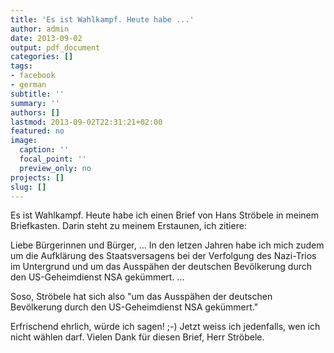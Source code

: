 ```yaml
---
title: 'Es ist Wahlkampf. Heute habe ...'
author: admin
date: 2013-09-02
output: pdf_document
categories: []
tags:
- facebook
- german
subtitle: ''
summary: ''
authors: []
lastmod: 2013-09-02T22:31:21+02:00
featured: no
image:
  caption: ''
  focal_point: ''
  preview_only: no
projects: []
slug: []
---
```

Es ist Wahlkampf. Heute habe ich einen Brief von Hans Ströbele in meinem Briefkasten. Darin steht zu meinem Erstaunen, ich zitiere:

Liebe Bürgerinnen und Bürger,
...
In den letzen Jahren habe ich mich zudem um die Aufklärung des Staatsversagens bei der Verfolgung des Nazi-Trios im Untergrund und um das Ausspähen der deutschen Bevölkerung durch den US-Geheimdienst NSA gekümmert. ...

Soso, Ströbele hat sich also "um das Ausspähen der deutschen Bevölkerung durch den US-Geheimdienst NSA gekümmert." 

Erfrischend ehrlich, würde ich sagen! ;-) Jetzt weiss ich jedenfalls, wen ich nicht wählen darf. Vielen Dank für diesen Brief, Herr Ströbele.

